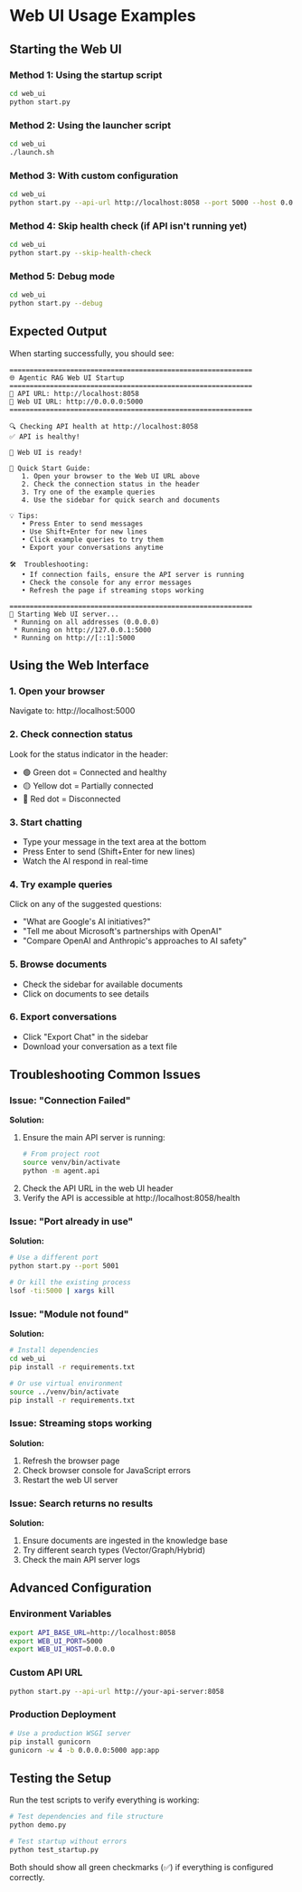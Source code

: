 # Web UI Usage Examples

## Starting the Web UI

### Method 1: Using the startup script
```bash
cd web_ui
python start.py
```

### Method 2: Using the launcher script
```bash
cd web_ui
./launch.sh
```

### Method 3: With custom configuration
```bash
cd web_ui
python start.py --api-url http://localhost:8058 --port 5000 --host 0.0.0.0
```

### Method 4: Skip health check (if API isn't running yet)
```bash
cd web_ui
python start.py --skip-health-check
```

### Method 5: Debug mode
```bash
cd web_ui
python start.py --debug
```

## Expected Output

When starting successfully, you should see:

```
============================================================
🌐 Agentic RAG Web UI Startup
============================================================
📡 API URL: http://localhost:8058
🚀 Web UI URL: http://0.0.0.0:5000
============================================================

🔍 Checking API health at http://localhost:8058
✅ API is healthy!

🎉 Web UI is ready!

📖 Quick Start Guide:
   1. Open your browser to the Web UI URL above
   2. Check the connection status in the header
   3. Try one of the example queries
   4. Use the sidebar for quick search and documents

💡 Tips:
   • Press Enter to send messages
   • Use Shift+Enter for new lines
   • Click example queries to try them
   • Export your conversations anytime

🛠️  Troubleshooting:
   • If connection fails, ensure the API server is running
   • Check the console for any error messages
   • Refresh the page if streaming stops working

============================================================
🚀 Starting Web UI server...
 * Running on all addresses (0.0.0.0)
 * Running on http://127.0.0.1:5000
 * Running on http://[::1]:5000
```

## Using the Web Interface

### 1. Open your browser
Navigate to: http://localhost:5000

### 2. Check connection status
Look for the status indicator in the header:
- 🟢 Green dot = Connected and healthy
- 🟡 Yellow dot = Partially connected
- 🔴 Red dot = Disconnected

### 3. Start chatting
- Type your message in the text area at the bottom
- Press Enter to send (Shift+Enter for new lines)
- Watch the AI respond in real-time

### 4. Try example queries
Click on any of the suggested questions:
- "What are Google's AI initiatives?"
- "Tell me about Microsoft's partnerships with OpenAI"
- "Compare OpenAI and Anthropic's approaches to AI safety"

### 5. Browse documents
- Check the sidebar for available documents
- Click on documents to see details

### 6. Export conversations
- Click "Export Chat" in the sidebar
- Download your conversation as a text file

## Troubleshooting Common Issues

### Issue: "Connection Failed"
**Solution:**
1. Ensure the main API server is running:
   ```bash
   # From project root
   source venv/bin/activate
   python -m agent.api
   ```
2. Check the API URL in the web UI header
3. Verify the API is accessible at http://localhost:8058/health

### Issue: "Port already in use"
**Solution:**
```bash
# Use a different port
python start.py --port 5001

# Or kill the existing process
lsof -ti:5000 | xargs kill
```

### Issue: "Module not found"
**Solution:**
```bash
# Install dependencies
cd web_ui
pip install -r requirements.txt

# Or use virtual environment
source ../venv/bin/activate
pip install -r requirements.txt
```

### Issue: Streaming stops working
**Solution:**
1. Refresh the browser page
2. Check browser console for JavaScript errors
3. Restart the web UI server

### Issue: Search returns no results
**Solution:**
1. Ensure documents are ingested in the knowledge base
2. Try different search types (Vector/Graph/Hybrid)
3. Check the main API server logs

## Advanced Configuration

### Environment Variables
```bash
export API_BASE_URL=http://localhost:8058
export WEB_UI_PORT=5000
export WEB_UI_HOST=0.0.0.0
```

### Custom API URL
```bash
python start.py --api-url http://your-api-server:8058
```

### Production Deployment
```bash
# Use a production WSGI server
pip install gunicorn
gunicorn -w 4 -b 0.0.0.0:5000 app:app
```

## Testing the Setup

Run the test scripts to verify everything is working:

```bash
# Test dependencies and file structure
python demo.py

# Test startup without errors
python test_startup.py
```

Both should show all green checkmarks (✅) if everything is configured correctly.

